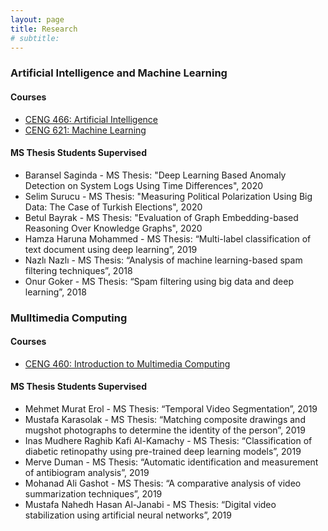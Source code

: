```yaml
---
layout: page
title: Research
# subtitle: 
---
```


### Artificial Intelligence and Machine Learning

#### Courses
- [CENG 466: Artificial Intelligence](http://ceng466.cankaya.edu.tr/)
- [CENG 621: Machine Learning](http://ceng621.cankaya.edu.tr/)

#### MS Thesis Students Supervised
- Baransel Saginda - MS Thesis: "Deep Learning Based Anomaly Detection on System Logs Using Time Differences", 2020
- Selim Surucu - MS Thesis: "Measuring Political Polarization Using Big Data: The Case of Turkish Elections", 2020
- Betul Bayrak - MS Thesis: "Evaluation of Graph Embedding-based Reasoning Over Knowledge Graphs", 2020
- Hamza Haruna Mohammed - MS Thesis: “Multi-label classification of text document using deep
learning”, 2019
- Nazlı Nazlı - MS Thesis: “Analysis of machine learning-based spam filtering techniques”, 2018
- Onur Goker - MS Thesis: “Spam filtering using big data and deep learning”, 2018

### Mulltimedia Computing

#### Courses
- [CENG 460: Introduction to Multimedia Computing](http://ceng460.cankaya.edu.tr)

#### MS Thesis Students Supervised
- Mehmet Murat Erol - MS Thesis: “Temporal Video Segmentation”, 2019
- Mustafa Karasolak - MS Thesis: “Matching composite drawings and mugshot photographs to determine
the identity of the person”, 2019
- Inas Mudhere Raghib Kafi Al-Kamachy - MS Thesis: “Classification of diabetic retinopathy using pre-trained deep learning models”, 2019
- Merve Duman - MS Thesis: “Automatic identification and measurement of antibiogram analysis”, 2019
- Mohanad Ali Gashot - MS Thesis: “A comparative analysis of video summarization techniques”, 2019
- Mustafa Nahedh Hasan Al-Janabi - MS Thesis: “Digital video stabilization using artificial neural
networks”, 2019
